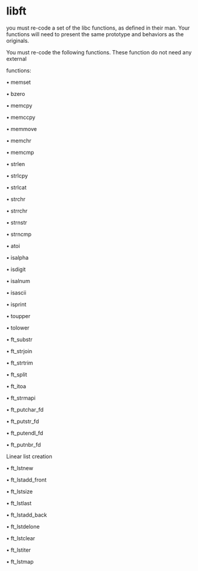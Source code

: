 # libft
you must re-code a set of the libc functions, as defined in their
man. Your functions will need to present the same prototype and behaviors as the originals.

You must re-code the following functions. These function do not need any external

functions:

• memset

• bzero

• memcpy

• memccpy

• memmove

• memchr

• memcmp

• strlen

• strlcpy

• strlcat

• strchr

• strrchr

• strnstr

• strncmp

• atoi

• isalpha

• isdigit

• isalnum

• isascii

• isprint

• toupper

• tolower

• ft_substr

• ft_strjoin

• ft_strtrim

• ft_split

• ft_itoa

• ft_strmapi

• ft_putchar_fd

• ft_putstr_fd

• ft_putendl_fd

• ft_putnbr_fd

Linear list creation

• ft_lstnew

• ft_lstadd_front

• ft_lstsize

• ft_lstlast

• ft_lstadd_back

• ft_lstdelone

• ft_lstclear

• ft_lstiter

• ft_lstmap